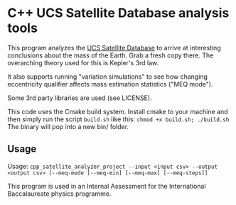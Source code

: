 # C++ UCS Satellite Database analysis tools
This program analyzes the [UCS Satellite Database](https://www.ucsusa.org/resources/satellite-database) to arrive at interesting conclusions about the mass of the Earth. Grab a fresh copy there. The overarching theory used for this is Kepler's 3rd law.

It also supports running "variation simulations" to see how changing eccentricity qualifier affects mass estimation statistics ("MEQ mode").

Some 3rd party libraries are used (see LICENSE).

This code uses the Cmake build system. Install cmake to your machine and then simply run the script `build.sh` like this: ``chmod +x build.sh; ./build.sh``
The binary will pop into a new bin/ folder.

## Usage
Usage: ``cpp_satellite_analyzer_project --input <input csv> --output <output csv> [--meq-mode [--meq-min] [--meq-max] [--meq-steps]]``

This program is used in an Internal Assessment for the International Baccalaureate physics programme.

